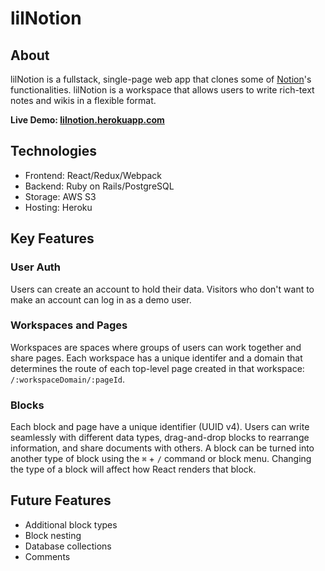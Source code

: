 # lilNotion

## About

lilNotion is a fullstack, single-page web app that clones some of [Notion](https://www.notion.so/)'s functionalities. lilNotion is a workspace that allows users to write rich-text notes and wikis in a flexible format.

**Live Demo: [lilnotion.herokuapp.com](https://lilnotion.herokuapp.com)**

## Technologies

- Frontend: React/Redux/Webpack
- Backend: Ruby on Rails/PostgreSQL
- Storage: AWS S3
- Hosting: Heroku

## Key Features

### User Auth

Users can create an account to hold their data. Visitors who don't want to make an account can log in as a demo user.

### Workspaces and Pages

Workspaces are spaces where groups of users can work together and share pages. Each workspace has a unique identifer and a domain that determines the route of each top-level page created in that workspace: `/:workspaceDomain/:pageId`.

### Blocks

Each block and page have a unique identifier (UUID v4). Users can write seamlessly with different data types, drag-and-drop blocks to rearrange information, and share documents with others. A block can be turned into another type of block using the `⌘` + `/` command or block menu. Changing the type of a block will affect how React renders that block.

## Future Features

- Additional block types
- Block nesting
- Database collections
- Comments
